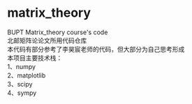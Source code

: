 # matrix_theory
BUPT Matrix_theory course's code  
北邮矩阵论论文所用代码仓库  
本代码有部分参考了李昊宸老师的代码，但大部分为自己思考形成  
本项目主要技术栈：  
 1、numpy  
 2、matplotlib  
 3、scipy  
 4、sympy  

